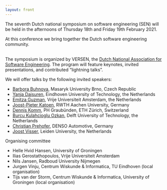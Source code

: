 ```yaml
---
layout: front
---
```


<p class="lead"> 

The seventh Dutch national symposium on software engineering (SEN) will
be held in the afternoons of Thursday 18th and Friday 19th February 2021. 
<!--After the success of the SEN Symposium of 2014, 2016, 2017, 2018, 2019, and 2020, we cordially invite
you to the seventh edition.--> 
At this conference we bring together the
Dutch software engineering community.
<br><br>

The symposium is organized by VERSEN, the <a href="https://www.versen.nl/">Dutch National Association
for Software Engineering</a>. The program will feature keynotes, invited 
presentations, and contributed “lightning talks”.

We will offer talks by the following invited speakers:
 
<ul>
<li> <a href="https://www.fi.muni.cz/~buhnova/">Barbora Buhnova</a>, Masaryk University Brno, Czech Republic </li>
<li> <a href="https://www.tue.nl/en/research/researchers/yanja-dajsuren/">Yanja Dajsuren</a>, Eindhoven University of Technology, the Netherlands </li>
<li> <a href="http://145.108.225.28/emitza-guzman/">Emitza Guzman</a>, Vrije Universiteit Amsterdam, the Netherlands </li>
<li> <a href="https://www-i2.informatik.rwth-aachen.de/~katoen/">Joost-Pieter Katoen</a>, RWTH Aachen University, Germany </li>
<li> <a href="https://people.inf.ethz.ch/dkomm/">Dennis Komm</a>, PH Graubünden, ETH Zürich, Switzerland </li>
<li> <a href="https://burcuku.github.io/home/">Burcu Kulahcioglu Ozkan</a>, Delft University of Technology, the Netherlands </li>
<li> <a href="http://www.prehofer.de/Research/Welcome.html">Christian Prehofer</a>, DENSO Automotive, Germany </li>
<li> <a href="https://jstvssr.github.io/">Joost Visser</a>, Leiden University, the Netherlands </li>
</ul>

<!-- The SEN Symposium is organized by <a href="http://www.versen.nl/">VERSEN</a>. -->

<p class="lead"> 
Organising committee
<ul>
<li>Helle Hvid Hansen, University of Groningen</li>
<li>Ilias Gerostathopoulos, Vrije Universiteit Amsterdam</li>
<li>Nils Jansen, Radboud University Nijmegen </li>
<li>Jurgen Vinju, Centrum Wiskunde & Informatica, TU Eindhoven (local organisation)</li>
<li>Tijs van der Storm, Centrum Wiskunde & Informatica, University of Groningen (local organisation)</li>
</ul>

<!--<a href="./posters/index.html">submit a poster/presentation</a> and <a href="./registration/index.html">register for free participation.</a> -->
